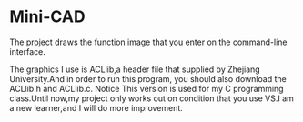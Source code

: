 # Mini-CAD
The project draws the function image that you enter on the command-line interface.

The graphics I use is ACLlib,a header file that supplied by Zhejiang University.And in order to run this program, you should also download the ACLlib.h and ACLlib.c.
Notice
This version is used for my C programming class.Until now,my project only works out on condition that you use VS.I am a new learner,and I will do more improvement.
